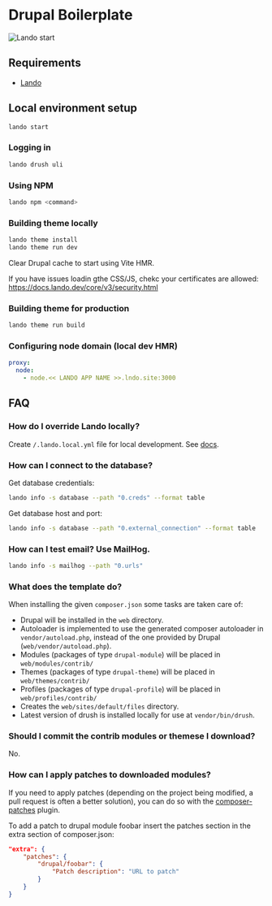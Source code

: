# Drupal Boilerplate

![Lando start](https://github.com/almunnings/drupal-boilerplate/actions/workflows/lando-start.yml/badge.svg?branch=main)

## Requirements

- [Lando](https://docs.lando.dev/basics/installation.html#system-requirements)

## Local environment setup

```bash
lando start
```

### Logging in

```bash
lando drush uli
```

### Using NPM

```bash
lando npm <command>
```

### Building theme locally

```bash
lando theme install
lando theme run dev
```

Clear Drupal cache to start using Vite HMR.

If you have issues loadin gthe CSS/JS, chekc your certificates are allowed: https://docs.lando.dev/core/v3/security.html

### Building theme for production

```bash
lando theme run build
```

### Configuring node domain (local dev HMR)

```yml
proxy:
  node:
    - node.<< LANDO APP NAME >>.lndo.site:3000
```

## FAQ

### How do I override Lando locally?

Create `/.lando.local.yml` file for local development. See [docs](https://docs.lando.dev/core/v3/#override-file).

### How can I connect to the database?

Get database credentials:

```bash
lando info -s database --path "0.creds" --format table
```

Get database host and port:

```bash
lando info -s database --path "0.external_connection" --format table
```

### How can I test email? Use MailHog.

```bash
lando info -s mailhog --path "0.urls"
```

### What does the template do?

When installing the given `composer.json` some tasks are taken care of:

- Drupal will be installed in the `web` directory.
- Autoloader is implemented to use the generated composer autoloader in `vendor/autoload.php`, instead of the one provided by Drupal (`web/vendor/autoload.php`).
- Modules (packages of type `drupal-module`) will be placed in `web/modules/contrib/`
- Themes (packages of type `drupal-theme`) will be placed in `web/themes/contrib/`
- Profiles (packages of type `drupal-profile`) will be placed in `web/profiles/contrib/`
- Creates the `web/sites/default/files` directory.
- Latest version of drush is installed locally for use at `vendor/bin/drush`.

### Should I commit the contrib modules or themese I download?

No.

### How can I apply patches to downloaded modules?

If you need to apply patches (depending on the project being modified, a pull
request is often a better solution), you can do so with the
[composer-patches](https://github.com/cweagans/composer-patches) plugin.

To add a patch to drupal module foobar insert the patches section in the extra
section of composer.json:

```json
"extra": {
    "patches": {
        "drupal/foobar": {
            "Patch description": "URL to patch"
        }
    }
}
```

